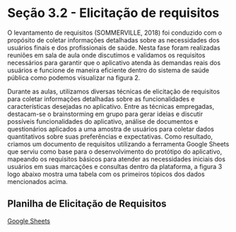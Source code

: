 
# Seção 3.2 - Elicitação de requisitos 

O levantamento de requisitos (SOMMERVILLE, 2018) foi conduzido com o propósito de coletar informações detalhadas sobre as necessidades dos usuários finais e dos profissionais de saúde. Nesta fase foram realizadas reuniões em sala de aula onde discutimos e validamos os requisitos necessários para garantir que o aplicativo atenda às demandas reais dos usuários e funcione de maneira eficiente dentro do sistema de saúde pública como podemos visualizar na figura 2.

Durante as aulas, utilizamos diversas técnicas de elicitação de requisitos para coletar informações detalhadas sobre as funcionalidades e características desejadas no aplicativo. Entre as técnicas empregadas, destacam-se o brainstorming em grupo para gerar ideias e discutir possíveis funcionalidades do aplicativo, análise de documentos e questionários aplicados a uma amostra de usuários para coletar dados quantitativos sobre suas preferências e expectativas.
Como resultado, criamos um documento de requisitos utilizando a ferramenta Google Sheets que serviu como base para o desenvolvimento do protótipo do aplicativo, mapeando os requisitos básicos para atender as necessidades iniciais dos usuários em suas marcações e consultas dentro da plataforma, a figura 3 logo abaixo mostra uma tabela com os primeiros tópicos  dos dados mencionados acima.





## Planilha de Elicitação de Requisitos

[Google Sheets](https://docs.google.com/spreadsheets/d/1cr12uzNX-hD2Vcw2yQm2FzLAubfpFjVGdsQQz6Dk-hA/edit?usp=sharing)

